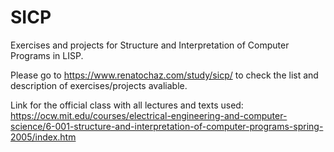 # SICP
Exercises and projects for Structure and Interpretation of Computer Programs in LISP.

Please go to https://www.renatochaz.com/study/sicp/ to check the list and description of exercises/projects avaliable.

Link for the official class with all lectures and texts used:  
https://ocw.mit.edu/courses/electrical-engineering-and-computer-science/6-001-structure-and-interpretation-of-computer-programs-spring-2005/index.htm

